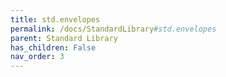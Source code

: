 ```yaml
---
title: std.envelopes
permalink: /docs/StandardLibrary#std.envelopes
parent: Standard Library
has_children: False
nav_order: 3
---
```

